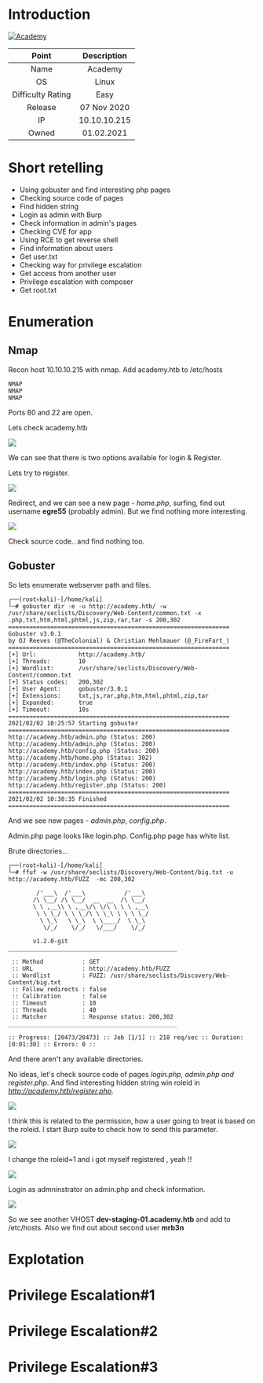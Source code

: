 # Introduction

[![Academy](https://www.hackthebox.eu/storage/avatars/10c8da0b46f53c882da946668dcdab95.png)](https://www.hackthebox.eu/home/machines/profile/297)

| Point | Description |
| :------:| :------: |
| Name | Academy |
| OS   | Linux  |
| Difficulty Rating| Easy   |
| Release | 07 Nov 2020   |
| IP | 10.10.10.215   |
| Owned | 01.02.2021 |

# Short retelling
* Using gobuster and find interesting php pages
* Checking source code of pages
* Find hidden string
* Login as admin with Burp
* Check information in admin's pages
* Checking CVE for app
* Using RCE to get reverse shell
* Find information about users
* Get user.txt
* Checking way for privilege escalation
* Get access from another user
* Privilege escalation with composer
* Get root.txt

# Enumeration

## Nmap

Recon host 10.10.10.215 with nmap. Add academy.htb to /etc/hosts
```
NMAP
NMAP
NMAP
```

Ports 80 and 22 are open. 

Lets check academy.htb

![](https://github.com/Pash3nlee/HackTheBox/raw/main/images/%D0%B8%D0%B7%D0%BE%D0%B1%D1%80%D0%B0%D0%B6%D0%B5%D0%BD%D0%B8%D0%B5_2021-02-02_223157.png)

We can see that there is two options available for login & Register.

Lets try to register.

![](https://github.com/Pash3nlee/HackTheBox/raw/main/images/%D0%B8%D0%B7%D0%BE%D0%B1%D1%80%D0%B0%D0%B6%D0%B5%D0%BD%D0%B8%D0%B5_2021-02-02_223345.png)


Redirect, and we can see a new page - *home.php*, surfing, find out username **egre55** (probably admin). But we find nothing more interesting.

![](https://github.com/Pash3nlee/HackTheBox/raw/main/images/%D0%B8%D0%B7%D0%BE%D0%B1%D1%80%D0%B0%D0%B6%D0%B5%D0%BD%D0%B8%D0%B5_2021-02-02_223452.png)

Check source code.. and find nothing too.

## Gobuster

So lets enumerate webserver path and files.

```
┌──(root💀kali)-[/home/kali]
└─# gobuster dir -e -u http://academy.htb/ -w /usr/share/seclists/Discovery/Web-Content/common.txt -x .php,txt,htm,html,phtml,js,zip,rar,tar -s 200,302
===============================================================
Gobuster v3.0.1
by OJ Reeves (@TheColonial) & Christian Mehlmauer (@_FireFart_)
===============================================================
[+] Url:            http://academy.htb/
[+] Threads:        10
[+] Wordlist:       /usr/share/seclists/Discovery/Web-Content/common.txt
[+] Status codes:   200,302
[+] User Agent:     gobuster/3.0.1
[+] Extensions:     txt,js,rar,php,htm,html,phtml,zip,tar
[+] Expanded:       true
[+] Timeout:        10s
===============================================================
2021/02/02 10:25:57 Starting gobuster
===============================================================
http://academy.htb/admin.php (Status: 200)
http://academy.htb/admin.php (Status: 200)
http://academy.htb/config.php (Status: 200)
http://academy.htb/home.php (Status: 302)
http://academy.htb/index.php (Status: 200)
http://academy.htb/index.php (Status: 200)
http://academy.htb/login.php (Status: 200)
http://academy.htb/register.php (Status: 200)
===============================================================
2021/02/02 10:38:35 Finished
===============================================================
```

And we see new pages - *admin.php*, *config.php*. 

Admin.php page looks like login.php.
Config.php page has white list.

Brute directories...

```
┌──(root💀kali)-[/home/kali]
└─# ffuf -w /usr/share/seclists/Discovery/Web-Content/big.txt -u http://academy.htb/FUZZ  -mc 200,302 

        /'___\  /'___\           /'___\       
       /\ \__/ /\ \__/  __  __  /\ \__/       
       \ \ ,__\\ \ ,__\/\ \/\ \ \ \ ,__\      
        \ \ \_/ \ \ \_/\ \ \_\ \ \ \ \_/      
         \ \_\   \ \_\  \ \____/  \ \_\       
          \/_/    \/_/   \/___/    \/_/       

       v1.2.0-git
________________________________________________

 :: Method           : GET
 :: URL              : http://academy.htb/FUZZ
 :: Wordlist         : FUZZ: /usr/share/seclists/Discovery/Web-Content/big.txt
 :: Follow redirects : false
 :: Calibration      : false
 :: Timeout          : 10
 :: Threads          : 40
 :: Matcher          : Response status: 200,302
________________________________________________

:: Progress: [20473/20473] :: Job [1/1] :: 218 req/sec :: Duration: [0:01:30] :: Errors: 0 ::
```

And there aren't any available directories.

No ideas, let's check source code of pages *login.php, admin.php and register.php*.
And find interesting hidden string win roleid in *http://academy.htb/register.php*.

![](https://github.com/Pash3nlee/HackTheBox/raw/main/images/%D0%B8%D0%B7%D0%BE%D0%B1%D1%80%D0%B0%D0%B6%D0%B5%D0%BD%D0%B8%D0%B5_2021-02-02_225417.png)

I think this is related to the permission, how a user going to treat is based on the roleid.
I start Burp suite to check how to send this parameter.

![](https://github.com/Pash3nlee/HackTheBox/raw/main/images/%D0%B8%D0%B7%D0%BE%D0%B1%D1%80%D0%B0%D0%B6%D0%B5%D0%BD%D0%B8%D0%B5_2021-02-02_225857.png)

I change the roleid=1 and i got myself registered , yeah !!

![](https://github.com/Pash3nlee/HackTheBox/raw/main/images/%D0%B8%D0%B7%D0%BE%D0%B1%D1%80%D0%B0%D0%B6%D0%B5%D0%BD%D0%B8%D0%B5_2021-02-02_230055.png)

Login as admninstrator on admin.php and check information.

![](https://github.com/Pash3nlee/HackTheBox/raw/main/images/%D0%B8%D0%B7%D0%BE%D0%B1%D1%80%D0%B0%D0%B6%D0%B5%D0%BD%D0%B8%D0%B5_2021-02-02_230354.png)

So we see another VHOST **dev-staging-01.academy.htb** and add to /etc/hosts. 
Also we find out about second user **mrb3n**

# Explotation


# Privilege Escalation#1

# Privilege Escalation#2

# Privilege Escalation#3

